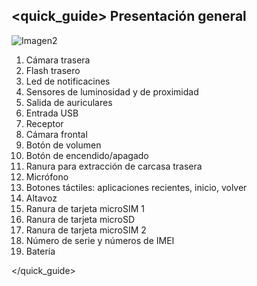 ## <quick_guide> Presentación general

![Imagen2](http://static.energysistem.com/images/manuals/42762/576aa9453becd.jpg)

1. Cámara trasera
2. Flash trasero
3. Led de notificacines
4. Sensores de luminosidad y de proximidad
5. Salida de auriculares
6. Entrada USB
7. Receptor
8. Cámara frontal
9. Botón de volumen
10. Botón de encendido/apagado
11. Ranura para extracción de carcasa trasera
12. Micrófono
13. Botones táctiles: aplicaciones recientes, inicio, volver
14. Altavoz
15. Ranura de tarjeta microSIM 1
16. Ranura de tarjeta microSD
17. Ranura de tarjeta microSIM 2
18. Número de serie y números de IMEI
19. Batería


</quick_guide>
